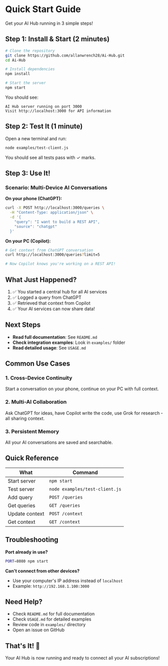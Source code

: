 # Quick Start Guide

Get your AI Hub running in 3 simple steps!

## Step 1: Install & Start (2 minutes)

```bash
# Clone the repository
git clone https://github.com/allanwrench28/Ai-Hub.git
cd Ai-Hub

# Install dependencies
npm install

# Start the server
npm start
```

You should see:
```
AI Hub server running on port 3000
Visit http://localhost:3000 for API information
```

## Step 2: Test It (1 minute)

Open a new terminal and run:

```bash
node examples/test-client.js
```

You should see all tests pass with ✓ marks.

## Step 3: Use It!

### Scenario: Multi-Device AI Conversations

**On your phone (ChatGPT):**
```bash
curl -X POST http://localhost:3000/queries \
  -H "Content-Type: application/json" \
  -d '{
    "query": "I want to build a REST API",
    "source": "chatgpt"
  }'
```

**On your PC (Copilot):**
```bash
# Get context from ChatGPT conversation
curl http://localhost:3000/queries?limit=5

# Now Copilot knows you're working on a REST API!
```

## What Just Happened?

1. ✅ You started a central hub for all AI services
2. ✅ Logged a query from ChatGPT
3. ✅ Retrieved that context from Copilot
4. ✅ Your AI services can now share data!

## Next Steps

- **Read full documentation**: See `README.md`
- **Check integration examples**: Look in `examples/` folder
- **Read detailed usage**: See `USAGE.md`

## Common Use Cases

### 1. Cross-Device Continuity
Start a conversation on your phone, continue on your PC with full context.

### 2. Multi-AI Collaboration
Ask ChatGPT for ideas, have Copilot write the code, use Grok for research - all sharing context.

### 3. Persistent Memory
All your AI conversations are saved and searchable.

## Quick Reference

| What | Command |
|------|---------|
| Start server | `npm start` |
| Test server | `node examples/test-client.js` |
| Add query | `POST /queries` |
| Get queries | `GET /queries` |
| Update context | `POST /context` |
| Get context | `GET /context` |

## Troubleshooting

**Port already in use?**
```bash
PORT=8080 npm start
```

**Can't connect from other devices?**
- Use your computer's IP address instead of `localhost`
- Example: `http://192.168.1.100:3000`

## Need Help?

- Check `README.md` for full documentation
- Check `USAGE.md` for detailed examples
- Review code in `examples/` directory
- Open an issue on GitHub

## That's It! 🚀

Your AI Hub is now running and ready to connect all your AI subscriptions!
